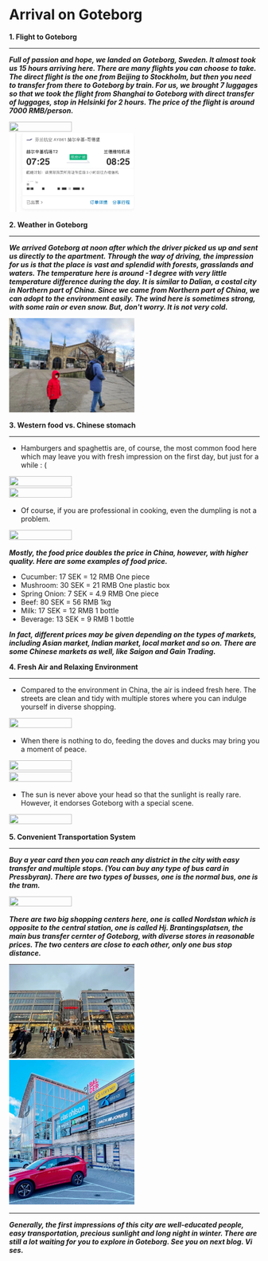 # Arrival on Goteborg 

**1. Flight to Goteborg**
____

___Full of passion and hope, we landed on Goteborg, Sweden. It almost took us 15 hours arriving here. There are many flights you can choose to take. The direct flight is the one from Beijing to Stockholm, but then you need to transfer from there to Goteborg by train. For us, we brought 7 luggages so that we took the flight from Shanghai to Goteborg with direct transfer of luggages, stop in Helsinki for 2 hours. The price of the flight is around 7000 RMB/person.___

<img src='..images/16.jpg' width = 50% height = 50%/>

<img src='../images/Effieimage/15.jpg' width = 50% height = 50%/>

**2. Weather in Goteborg**

____

___We arrived Goteborg at noon after which the driver picked us up and sent us directly to the apartment. Through the way of driving, the impression for us is that the place is vast and splendid with forests, grasslands and waters. The temperature here is around -1 degree with very little temperature difference during the day. It is similar to Dalian, a costal city in Northern part of China. Since we came from Northern part of China, we can adopt to the environment easily. The wind here is sometimes strong, with some rain or even snow. But, don't worry. It is not very cold.___

<img src='../images/Effieimage/19.jpg' width = 50% height = 50%/>

**3. Western food vs. Chinese stomach**

____

- Hamburgers and spaghettis are, of course, the most common food here which may leave you with fresh impression on the first day, but just for a while : (

<img src='../images/Effieimage/10.jpg' width = 50% height = 50%/>

<img src='../images/Effieimage/9.jpg' width = 50% height = 50%/>

- Of course, if you are professional in cooking, even the dumpling is not a problem. 

<img src='../images/Effieimage/14.jpg' width = 50% height = 50%/>

___Mostly, the food price doubles the price in China, however, with higher quality. Here are some examples of food price.___

- Cucumber: 17 SEK = 12 RMB One piece 
- Mushroom: 30 SEK = 21 RMB One plastic box
- Spring Onion: 7 SEK = 4.9 RMB One piece
- Beef: 80 SEK = 56 RMB 1kg
- Milk: 17 SEK = 12 RMB 1 bottle
- Beverage: 13 SEK = 9 RMB 1 bottle

***In fact, different prices may be given depending on the types of markets, including Asian market, Indian market, local market and so on. There are some Chinese markets as well, like Saigon and Gain Trading.*** 

**4. Fresh Air and Relaxing Environment**

____

* Compared to the environment in China, the air is indeed fresh here. The streets are clean and tidy with multiple stores where you can indulge yourself in diverse shopping.

<img src='../images/Effieimage/2.jpg' width = 50% height = 50%/>

* When there is nothing to do, feeding the doves and ducks may bring you a moment of peace. 

<img src='../images/Effieimage/1.jpg' width = 50% height = 50%/>

<img src='../images/Effieimage/3.jpg' width = 50% height = 50%/>

* The sun is never above your head so that the sunlight is really rare. However, it endorses Goteborg with a special scene. 

<img src='../images/Effieimage/8.jpg' width = 50% height = 50%/>


**5. Convenient Transportation System**

____

___Buy a year card then you can reach any district in the city with easy transfer and multiple stops. (You can buy any type of bus card in Pressbyran). There are two types of busses, one is the normal bus, one is the tram.___

<img src='../images/Effieimage/6.jpg' width = 50% height = 50%/>

___There are two big shopping centers here, one is called Nordstan which is opposite to the central station, one is called Hj. Brantingsplatsen, the main bus transfer cernter of Goteborg, with diverse stores in reasonable prices. The two centers are close to each other, only one bus stop distance.___

<img src='../images/Effieimage/20.jpg' width = 50% height = 50%/>

<img src='../images/Effieimage/21.jpg' width = 50% height = 50%/>

____

___Generally, the first impressions of this city are well-educated people, easy transportation, precious sunlight and long night in winter. There are still a lot waiting for you to explore in Goteborg. See you on next blog. Vi ses.___

